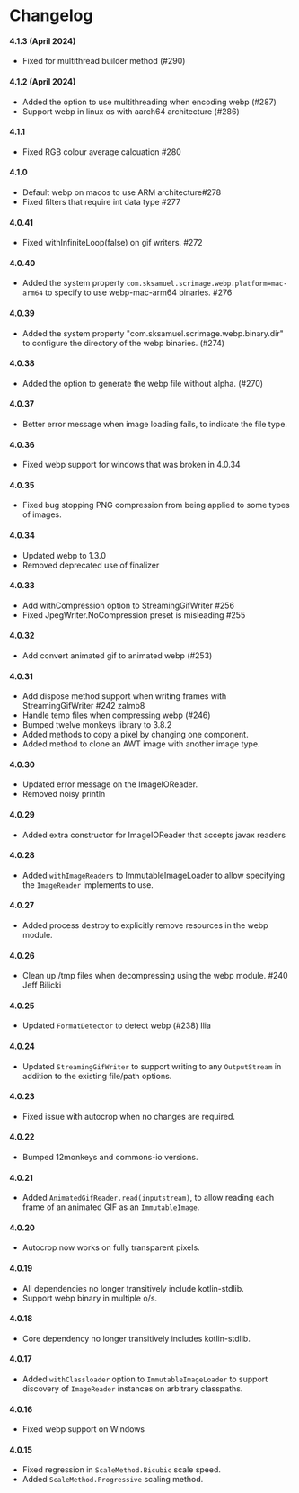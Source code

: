 Changelog
=========

#### 4.1.3 (April 2024)

* Fixed for multithread builder method (#290)

#### 4.1.2 (April 2024)

* Added the option to use multithreading when encoding webp (#287)
* Support webp in linux os with aarch64 architecture (#286)

#### 4.1.1

* Fixed RGB colour average calcuation #280

#### 4.1.0

* Default webp on macos to use ARM architecture#278
* Fixed filters that require int data type #277

#### 4.0.41

* Fixed withInfiniteLoop(false) on gif writers. #272

#### 4.0.40

* Added the system property `com.sksamuel.scrimage.webp.platform=mac-arm64` to specify to use webp-mac-arm64 binaries. #276

#### 4.0.39

* Added the system property "com.sksamuel.scrimage.webp.binary.dir" to configure the directory of the webp binaries. (#274)

#### 4.0.38

* Added the option to generate the webp file without alpha. (#270)

#### 4.0.37

* Better error message when image loading fails, to indicate the file type.

#### 4.0.36

* Fixed webp support for windows that was broken in 4.0.34

#### 4.0.35

* Fixed bug stopping PNG compression from being applied to some types of images.

#### 4.0.34

* Updated webp to 1.3.0
* Removed deprecated use of finalizer

#### 4.0.33

* Add withCompression option to StreamingGifWriter #256
* Fixed JpegWriter.NoCompression preset is misleading #255

#### 4.0.32

* Add convert animated gif to animated webp (#253)

#### 4.0.31

* Add dispose method support when writing frames with StreamingGifWriter #242 zalmb8
* Handle temp files when compressing webp (#246)
* Bumped twelve monkeys library to 3.8.2
* Added methods to copy a pixel by changing one component.
* Added method to clone an AWT image with another image type.

#### 4.0.30

* Updated error message on the ImageIOReader.
* Removed noisy println

#### 4.0.29

* Added extra constructor for ImageIOReader that accepts javax readers

#### 4.0.28

* Added `withImageReaders` to ImmutableImageLoader to allow specifying the `ImageReader` implements to use.

#### 4.0.27

* Added process destroy to explicitly remove resources in the webp module.

#### 4.0.26

* Clean up /tmp files when decompressing using the webp module. #240 Jeff Bilicki

#### 4.0.25

* Updated `FormatDetector` to detect webp (#238) Ilia

#### 4.0.24

* Updated `StreamingGifWriter` to support writing to any `OutputStream` in addition to the existing file/path options.

#### 4.0.23

* Fixed issue with autocrop when no changes are required.

#### 4.0.22

* Bumped 12monkeys and commons-io versions.

#### 4.0.21

* Added `AnimatedGifReader.read(inputstream)`, to allow reading each frame of an animated GIF as an `ImmutableImage`.

#### 4.0.20

* Autocrop now works on fully transparent pixels.

#### 4.0.19

* All dependencies no longer transitively include kotlin-stdlib.
* Support webp binary in multiple o/s.

#### 4.0.18

* Core dependency no longer transitively includes kotlin-stdlib.

#### 4.0.17

* Added `withClassloader` option to `ImmutableImageLoader` to support discovery of `ImageReader` instances on arbitrary
  classpaths.

#### 4.0.16

* Fixed webp support on Windows

#### 4.0.15

* Fixed regression in `ScaleMethod.Bicubic` scale speed.
* Added `ScaleMethod.Progressive` scaling method.
